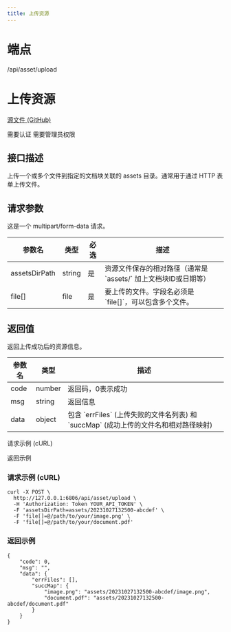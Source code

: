 ```yaml
---
title: 上传资源
---
```

# 端点

/api/asset/upload

# 上传资源

[源文件 (GitHub)](https://github.com/siyuan-note/siyuan/blob/master/kernel/model/asset.go "查看源文件")

需要认证 需要管理员权限

## 接口描述

上传一个或多个文件到指定的文档块关联的 assets 目录。通常用于通过 HTTP 表单上传文件。

## 请求参数

这是一个 multipart/form-data 请求。

| 参数名 | 类型 | 必选 | 描述 |
| --- | --- | --- | --- |
| assetsDirPath | string | 是 | 资源文件保存的相对路径（通常是 \`assets/\` 加上文档块ID或日期等） |
| file\[\] | file | 是 | 要上传的文件。字段名必须是 \`file\[\]\`，可以包含多个文件。 |

## 返回值

返回上传成功后的资源信息。

| 参数名 | 类型 | 描述 |
| --- | --- | --- |
| code | number | 返回码，0表示成功 |
| msg | string | 返回信息 |
| data | object | 包含 \`errFiles\` (上传失败的文件名列表) 和 \`succMap\` (成功上传的文件名和相对路径映射) |

请求示例 (cURL)

返回示例

### 请求示例 (cURL)

```
curl -X POST \
  http://127.0.0.1:6806/api/asset/upload \
  -H 'Authorization: Token YOUR_API_TOKEN' \
  -F 'assetsDirPath=assets/20231027132500-abcdef' \
  -F 'file[]=@/path/to/your/image.png' \
  -F 'file[]=@/path/to/your/document.pdf'
```

### 返回示例

```
{
    "code": 0,
    "msg": "",
    "data": {
        "errFiles": [],
        "succMap": {
            "image.png": "assets/20231027132500-abcdef/image.png",
            "document.pdf": "assets/20231027132500-abcdef/document.pdf"
        }
    }
}
```


